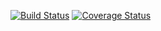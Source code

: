 [![Build Status](https://travis-ci.org/magmadog/gtest-master.svg?branch=master)](https://travis-ci.org/magmadog/gtest-master)
[![Coverage Status](https://coveralls.io/repos/github/magmadog/gtest-master/badge.svg?branch=master)](https://coveralls.io/github/magmadog/gtest-master?branch=master)

